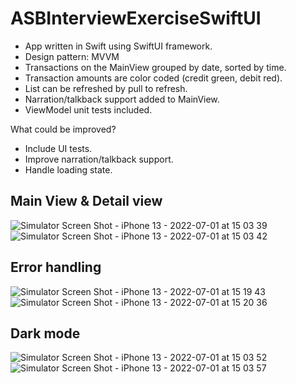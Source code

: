 # ASBInterviewExerciseSwiftUI

- App written in Swift using SwiftUI framework. 
- Design pattern: MVVM
- Transactions on the MainView grouped by date, sorted by time.
- Transaction amounts are color coded (credit green, debit red).
- List can be refreshed by pull to refresh.
- Narration/talkback support added to MainView.
- ViewModel unit tests included. 

What could be improved?
- Include UI tests.
- Improve narration/talkback support.
- Handle loading state.

## Main View & Detail view

![Simulator Screen Shot - iPhone 13 - 2022-07-01 at 15 03 39](https://user-images.githubusercontent.com/25868767/176900782-f9fd835d-9f13-4abf-9a76-e3deb37bdca5.png)
![Simulator Screen Shot - iPhone 13 - 2022-07-01 at 15 03 42](https://user-images.githubusercontent.com/25868767/176900944-b7b10c08-5ef9-4284-b484-f9a4d028ee29.png)

## Error handling

![Simulator Screen Shot - iPhone 13 - 2022-07-01 at 15 19 43](https://user-images.githubusercontent.com/25868767/176902942-bf813b90-68d7-43f3-8ea2-2d9553950fce.png)
![Simulator Screen Shot - iPhone 13 - 2022-07-01 at 15 20 36](https://user-images.githubusercontent.com/25868767/176902970-1ca6f20a-c1aa-48f6-8a40-342f12a5c20b.png)

## Dark mode

![Simulator Screen Shot - iPhone 13 - 2022-07-01 at 15 03 52](https://user-images.githubusercontent.com/25868767/176901218-c688ccfd-837b-4638-adc5-1541afe91859.png)
![Simulator Screen Shot - iPhone 13 - 2022-07-01 at 15 03 57](https://user-images.githubusercontent.com/25868767/176901235-c2a99220-e6dc-42c3-a3e7-98816f001e97.png)

